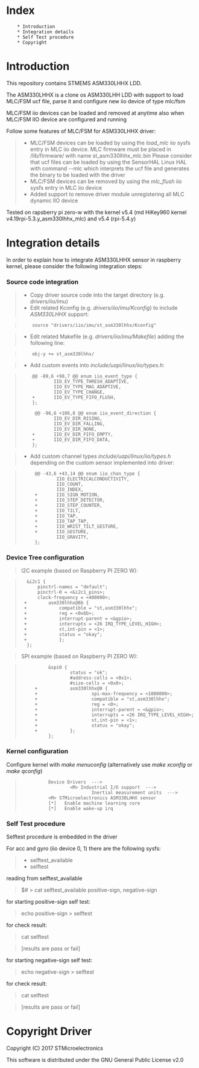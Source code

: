 Index
=======
        * Introduction
        * Integration details
        * Self Test procedure
        * Copyright

Introduction
==============

This repository contains STMEMS ASM330LHHX LDD.

The ASM330LHHX is a clone os ASM330LHH LDD with support to load MLC/FSM ucf file, parse it and configure new iio device of type mlc/fsm

MLC/FSM iio devices can be loaded and removed at anytime also when MLC/FSM IIO device are configured and running

Follow some features of MLC/FSM for ASM330LHHX driver:
>	-	MLC/FSM devices can be loaded by using the *load_mlc* iio sysfs entry in MLC iio device. MLC firmware must be placed
>		in /lib/firmware/ with name st_asm330lhhx_mlc.bin
>		Please consider that ucf files can be loaded by using the SensorHAL Linux HAL with command --mlc which interprets the
>		ucf file and generates the binary to be loaded with the driver
>	-	MLC/FSM devices can be removed by using the *mlc_flush* iio sysfs entry in MLC iio device
>	-	Added support to remove driver module unregistering all MLC dynamic IIO device

Tested on rapsberry pi zero-w with the kernel v5.4 (md HiKey960 kernel v4.19rpi-5.3.y_asm330lhhx_mlc) and v5.4 (rpi-5.4.y)


Integration details
=====================

In order to explain how to integrate ASM330LHHX sensor in raspberry kernel, please consider the following integration steps:

### Source code integration

> * Copy driver source code into the target directory (e.g. *drivers/iio/imu*)
> * Edit related Kconfig (e.g. *drivers/iio/imu/Kconfig*) to include *ASM330LHHX* support:

>         source "drivers/iio/imu/st_asm330lhhx/Kconfig"

> * Edit related Makefile (e.g. *drivers/iio/imu/Makefile*) adding the following line:

>         obj-y += st_asm330lhhx/

> * Add custom events into *include/uapi/linux/iio/types.h*:

>         @@ -89,6 +98,7 @@ enum iio_event_type {
>                 IIO_EV_TYPE_THRESH_ADAPTIVE,
>                 IIO_EV_TYPE_MAG_ADAPTIVE,
>                 IIO_EV_TYPE_CHANGE,
>         +       IIO_EV_TYPE_FIFO_FLUSH,
>         };
>
>          @@ -96,6 +106,8 @@ enum iio_event_direction {
>                 IIO_EV_DIR_RISING,
>                 IIO_EV_DIR_FALLING,
>                 IIO_EV_DIR_NONE,
>         +       IIO_EV_DIR_FIFO_EMPTY,
>         +       IIO_EV_DIR_FIFO_DATA,
>         };

> * Add custom channel types *include/uapi/linux/iio/types.h* depending on the custom sensor implemented into driver:

>          @@ -43,6 +43,14 @@ enum iio_chan_type {
>                  IIO_ELECTRICALCONDUCTIVITY,
>                  IIO_COUNT,
>                  IIO_INDEX,
>          +       IIO_SIGN_MOTION,
>          +       IIO_STEP_DETECTOR,
>          +       IIO_STEP_COUNTER,
>          +       IIO_TILT,
>          +       IIO_TAP,
>          +       IIO_TAP_TAP,
>          +       IIO_WRIST_TILT_GESTURE,
>          +       IIO_GESTURE,
>                  IIO_GRAVITY,
>          };

### Device Tree configuration

> I2C example (based on Raspberry PI ZERO W):

>		&i2c1 {
>			pinctrl-names = "default";
>			pinctrl-0 = <&i2c1_pins>;
>			clock-frequency = <400000>;
>	   +		asm330lhhx@6b {
>	   +			compatible = "st,asm330lhhx";
>	   +			reg = <0x6b>;
>	   +			interrupt-parent = <&gpio>;
>	   +			interrupts = <26 IRQ_TYPE_LEVEL_HIGH>;
>	   +			st,int-pin = <1>;
>	   +			status = "okay";
>	   +            };
>		};

> SPI example (based on Raspberry PI ZERO W):

>               &spi0 {
>                       status = "ok";
>                       #address-cells = <0x1>;
>                       #size-cells = <0x0>;
>          +            asm330lhhx@0 {
>          +                    spi-max-frequency = <1000000>;
>          +                    compatible = "st,asm330lhhx";
>          +                    reg = <0>;
>          +                    interrupt-parent = <&gpio>;
>          +                    interrupts = <26 IRQ_TYPE_LEVEL_HIGH>;
>          +                    st,int-pin = <1>;
>          +                    status = "okay";
>          +            };
>               };

### Kernel configuration

Configure kernel with *make menuconfig* (alternatively use *make xconfig* or *make qconfig*)

>               Device Drivers  --->
>                       <M> Industrial I/O support  --->
>                               Inertial measurement units  --->
>				<M> STMicroelectronics ASM330LHHX sensor
>				[*]   Enable machine learning core
>				[*]   Enable wake-up irq

### Self Test procedure

Selftest procedure is embedded in the driver

For acc and gyro (iio device 0, 1) there are the following sysfs:

>	- selftest_available
>	- selftest

reading from selftest_available

>	$# > cat selftest_available
>	positive-sign, negative-sign

for starting positive-sign self test:

>	echo positive-sign > selftest

for check result:

>	cat selftest

>	[results are pass or fail]

for starting negative-sign self test:

>	echo negative-sign > selftest

for check result:

>	cat selftest

>	[results are pass or fail]

Copyright Driver
===========
Copyright (C) 2017 STMicroelectronics

This software is distributed under the GNU General Public License v2.0

[1]: https://git.kernel.org/pub/scm/linux/kernel/git/torvalds/linux.git/tree/Documentation/iio/iio_configfs.txt "IIO"
[2]: https://git.kernel.org/cgit/linux/kernel/git/torvalds/linux.git/tree/Documentation/i2c "I2C"
[3]: https://git.kernel.org/cgit/linux/kernel/git/torvalds/linux.git/tree/Documentation/spi "SPI"
[4]: https://git.kernel.org/cgit/linux/kernel/git/torvalds/linux.git/tree/Documentation/devicetree/bindings/interrupt-controller/interrupts.txt "interrupts"
